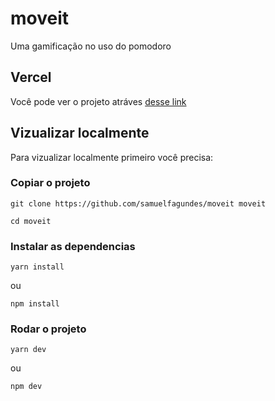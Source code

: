 # moveit

Uma gamificação no uso do pomodoro

## Vercel

Você pode ver o projeto atráves [desse link](https://moveit-dusky-iota.vercel.app/)

## Vizualizar localmente

Para vizualizar localmente primeiro você precisa:

### Copiar o projeto

```
git clone https://github.com/samuelfagundes/moveit moveit
```

```
cd moveit
```

### Instalar as dependencias

```
yarn install
```
ou
```
npm install
```

### Rodar o projeto

```
yarn dev
```
ou
```
npm dev
```
